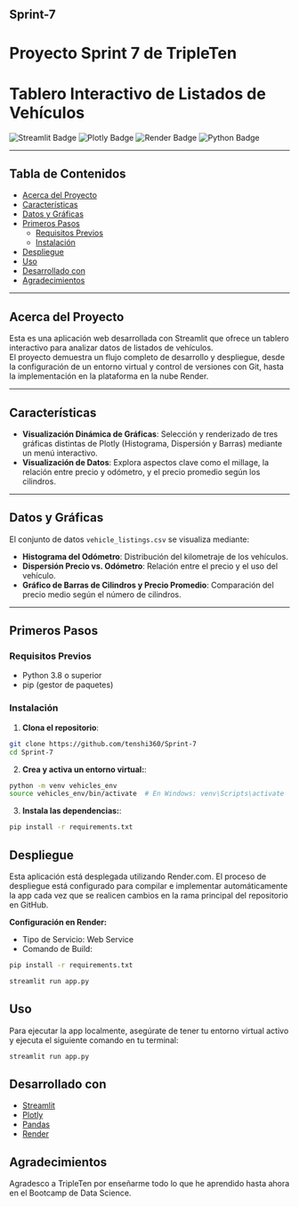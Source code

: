 ## Sprint-7
# Proyecto Sprint 7 de TripleTen

# Tablero Interactivo de Listados de Vehículos

![Streamlit Badge](https://img.shields.io/badge/Streamlit-FF4B4B?style=for-the-badge&logo=streamlit&logoColor=white)
![Plotly Badge](https://img.shields.io/badge/Plotly-239120?style=for-the-badge&logo=plotly&logoColor=white)
![Render Badge](https://img.shields.io/badge/Render-46E0B3?style=for-the-badge&logo=render&logoColor=white)
![Python Badge](https://img.shields.io/badge/Python-3776AB?style=for-the-badge&logo=python&logoColor=white)

---

## Tabla de Contenidos

- [Acerca del Proyecto](#acerca-del-proyecto)
- [Características](#características)
- [Datos y Gráficas](#datos-y-gráficas)
- [Primeros Pasos](#primeros-pasos)
  - [Requisitos Previos](#requisitos-previos)
  - [Instalación](#instalación)
- [Despliegue](#despliegue)
- [Uso](#uso)
- [Desarrollado con](#desarrollado-con)
- [Agradecimientos](#agradecimientos)

---

## Acerca del Proyecto

Esta es una aplicación web desarrollada con Streamlit que ofrece un tablero interactivo para analizar datos de listados de vehículos.  
El proyecto demuestra un flujo completo de desarrollo y despliegue, desde la configuración de un entorno virtual y control de versiones con Git, hasta la implementación en la plataforma en la nube Render.

---

## Características

- **Visualización Dinámica de Gráficas**: Selección y renderizado de tres gráficas distintas de Plotly (Histograma, Dispersión y Barras) mediante un menú interactivo.
- **Visualización de Datos**: Explora aspectos clave como el millage, la relación entre precio y odómetro, y el precio promedio según los cilindros.

---

## Datos y Gráficas

El conjunto de datos `vehicle_listings.csv` se visualiza mediante:

- **Histograma del Odómetro**: Distribución del kilometraje de los vehículos.
- **Dispersión Precio vs. Odómetro**: Relación entre el precio y el uso del vehículo.
- **Gráfico de Barras de Cilindros y Precio Promedio**: Comparación del precio medio según el número de cilindros.

---

## Primeros Pasos

### Requisitos Previos

- Python 3.8 o superior
- pip (gestor de paquetes)

### Instalación

1. **Clona el repositorio**:

```bash
git clone https://github.com/tenshi360/Sprint-7
cd Sprint-7
```

2. **Crea y activa un entorno virtual:**:

```bash
python -m venv vehicles_env
source vehicles_env/bin/activate  # En Windows: venv\Scripts\activate
```

3. **Instala las dependencias:**:

```bash
pip install -r requirements.txt
```

## Despliegue

Esta aplicación está desplegada utilizando Render.com. El proceso de despliegue está configurado para compilar e implementar automáticamente la app cada vez que se realicen cambios en la rama principal del repositorio en GitHub.


**Configuración en Render:**
- Tipo de Servicio: Web Service
- Comando de Build:

```bash
pip install -r requirements.txt
```

```bash
streamlit run app.py
```


## Uso

Para ejecutar la app localmente, asegúrate de tener tu entorno virtual activo y ejecuta el siguiente comando en tu terminal:

```bash
streamlit run app.py
```


## Desarrollado con

- [Streamlit](https://streamlit.io/)  
- [Plotly](https://plotly.com/python/)  
- [Pandas](https://pandas.pydata.org/)  
- [Render](https://render.com/)


## Agradecimientos

Agradesco a TripleTen por enseñarme todo lo que he aprendido hasta ahora en el Bootcamp de Data Science.